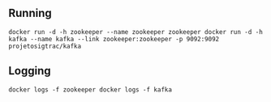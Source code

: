 ## Running

``docker run -d -h zookeeper --name zookeeper zookeeper
docker run -d -h kafka --name kafka --link zookeeper:zookeeper -p 9092:9092 projetosigtrac/kafka``

## Logging

``docker logs -f zookeeper
docker logs -f kafka``
